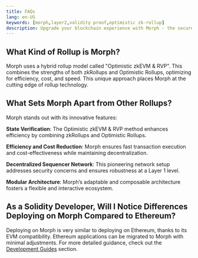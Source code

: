```yaml
---
title: FAQs
lang: en-US
keywords: [morph,layer2,validity proof,optimistic zk-rollup]
description: Upgrade your blockchain experience with Morph - the secure decentralized, cost0efficient, and high-performing optimistic zk-rollup solution. Try it now!
---
```


## What Kind of Rollup is Morph?

Morph uses a hybrid rollup model called "Optimistic zkEVM & RVP". This combines the strengths of both zkRollups and Optimistic Rollups, optimizing for efficiency, cost, and speed. This unique approach places Morph at the cutting edge of rollup technology.

## What Sets Morph Apart from Other Rollups?

Morph stands out with its innovative features:


**State Verification**: The Optimistic zkEVM & RVP method enhances efficiency by combining zkRollups and Optimistic Rollups.

**Efficiency and Cost Reduction**: Morph ensures fast transaction execution and cost-effectiveness while maintaining decentralization.

**Decentralized Sequencer Network**: This pioneering network setup addresses security concerns and ensures robustness at a Layer 1 level.

**Modular Architecture**: Morph’s adaptable and composable architecture fosters a flexible and interactive ecosystem.

## As a Solidity Developer, Will I Notice Differences Deploying on Morph Compared to Ethereum?

Deploying on Morph is very similar to deploying on Ethereum, thanks to its EVM compatibility. Ethereum applications can be migrated to Morph with minimal adjustments. For more detailed guidance, check out the [Development Guides](../build-on-morph/build-on-morph/2-development-setup.md) section.

